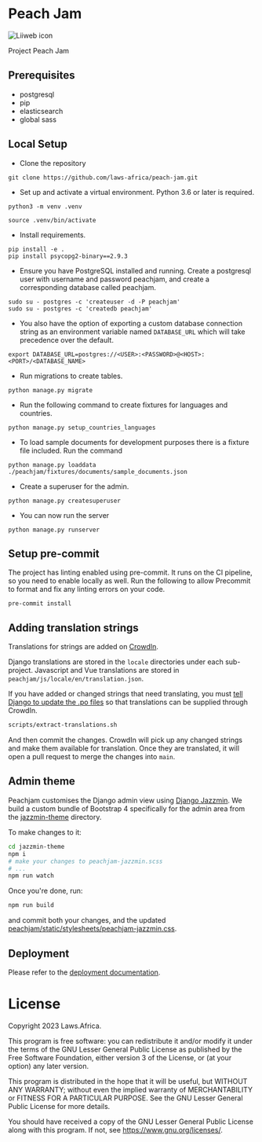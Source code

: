# Peach Jam

![Liiweb icon](https://laws.africa/img/icons/liiweb.png)


Project Peach Jam

## Prerequisites
- postgresql
- pip
- elasticsearch
- global sass

## Local Setup
- Clone the repository
```
git clone https://github.com/laws-africa/peach-jam.git
```

- Set up and activate a virtual environment.  Python 3.6 or later is required.
```
python3 -m venv .venv

source .venv/bin/activate

```
- Install requirements.
```
pip install -e .
pip install psycopg2-binary==2.9.3
```

- Ensure you have PostgreSQL installed and running. Create a postgresql user with username and password peachjam, and create a corresponding database called peachjam.

```
sudo su - postgres -c 'createuser -d -P peachjam'
sudo su - postgres -c 'createdb peachjam'
```


- You also have the option of exporting a custom database connection string as an environment variable named `DATABASE_URL` which will take precedence over the default.

```
export DATABASE_URL=postgres://<USER>:<PASSWORD>@<HOST>:<PORT>/<DATABASE_NAME>
```
- Run migrations to create tables.
```
python manage.py migrate
```

- Run the following command to create fixtures for languages and countries.
```
python manage.py setup_countries_languages
```

- To load sample documents for development purposes there is a fixture file included. Run the command

```
python manage.py loaddata ./peachjam/fixtures/documents/sample_documents.json
```

- Create a superuser for the admin.

```
python manage.py createsuperuser
```

- You can now run the server
```
python manage.py runserver
```

## Setup pre-commit
The project has linting enabled using pre-commit. It runs on the CI pipeline, so you need to enable locally as well. Run the following to allow Precommit to format and fix any linting errors on your code.
```
pre-commit install
```

## Adding translation strings

Translations for strings are added on [CrowdIn](https://laws-africa.crowdin.com/).

Django translations are stored in the `locale` directories under each sub-project. Javascript and Vue translations are stored in `peachjam/js/locale/en/translation.json`.

If you have added or changed strings that need translating, you must [tell Django to update the .po files](https://docs.djangoproject.com/en/3.2/topics/i18n/translation/#localization-how-to-create-language-files) so that translations can be supplied through CrowdIn.

```bash
scripts/extract-translations.sh
```

And then commit the changes. CrowdIn will pick up any changed strings and make them available for translation. Once they are translated, it will open a pull request to merge the changes into `main`.

## Admin theme

Peachjam customises the Django admin view using [Django Jazzmin](https://django-jazzmin.readthedocs.io/). We build
a custom bundle of Bootstrap 4 specifically for the admin area from the [jazzmin-theme](jazzmin-theme) directory.

To make changes to it:

```bash
cd jazzmin-theme
npm i
# make your changes to peachjam-jazzmin.scss
# ...
npm run watch
```

Once you're done, run:

```bash
npm run build
```

and commit both your changes, and the updated [peachjam/static/stylesheets/peachjam-jazzmin.css](peachjam/static/stylesheets/peachjam-jazzmin.css).


## Deployment
Please refer to the [deployment documentation](DEPLOYMENT.md).

# License

Copyright 2023 Laws.Africa.

This program is free software: you can redistribute it and/or modify
it under the terms of the GNU Lesser General Public License as published by
the Free Software Foundation, either version 3 of the License, or
(at your option) any later version.

This program is distributed in the hope that it will be useful,
but WITHOUT ANY WARRANTY; without even the implied warranty of
MERCHANTABILITY or FITNESS FOR A PARTICULAR PURPOSE.  See the
GNU Lesser General Public License for more details.

You should have received a copy of the GNU Lesser General Public License
along with this program.  If not, see <https://www.gnu.org/licenses/>.
